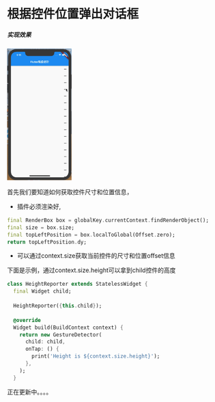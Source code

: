 # 根据控件位置弹出对话框

##### 实现效果

<img src="../img/offset_widget.gif" width="30%">

首先我们要知道如何获取控件尺寸和位置信息，

* 插件必须渲染好,

```dart
final RenderBox box = globalKey.currentContext.findRenderObject();
final size = box.size;
final topLeftPosition = box.localToGlobal(Offset.zero);
return topLeftPosition.dy;
```

* 可以通过context.size获取当前控件的尺寸和位置offset信息

下面是示例，通过context.size.height可以拿到child控件的高度

```dart
class HeightReporter extends StatelessWidget {
  final Widget child;
 
  HeightReporter({this.child});
 
  @override
  Widget build(BuildContext context) {
    return new GestureDetector(
      child: child,
      onTap: () {
        print('Height is ${context.size.height}');
      },
    );
  }
```

正在更新中。。。。